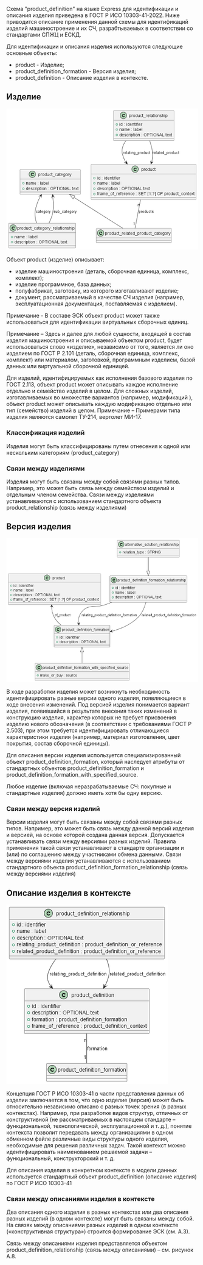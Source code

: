 
Схема "product_definition" на языке Express для идентификации и описания изделия приведена в ГОСТ Р ИСО 10303-41-2022. Ниже приводится описание применения данной схемы для идентификаций изделий машиностроение и их СЧ, разрабтываемых в соответствии со стандартами СПЖЦ и ЕСКД.

Для идентификации и описания изделия используются следующие основные объекты:
- product  - Изделие;
- product_definition_formation  - Версия изделия;
- product_definition  - Описание изделия в контексте.


## Изделие

![](source/product.png)

Объект product (изделие) описывает:
- изделие машиностроения (деталь, сборочная единица, комплекс, комплект);
- изделие программное, база данных;
- полуфабрикат, заготовку, из которого изготавливают изделие;
- документ, рассматриваемый в качестве СЧ изделия (например, эксплуатационная документация, поставляемая с изделием).

Примечание - В составе ЭСК объект product может также использоваться для идентификации виртуальных сборочных единиц.

Примечание – Здесь и далее для любой сущности, входящей в состав изделия машиностроения и описываемой  объектом product, будет использоваться слово «изделие», независимо от того, является ли оно изделием по ГОСТ Р 2.101 (деталь, сборочная единица, комплекс, комплект) или материалом, заготовкой, программным изделием, базой данных или виртуальной сборочной единицей.

Для изделий, идентифицируемых как исполнения базового изделия по ГОСТ 2.113, объект product может описывать каждое исполнение отдельно и семейство изделий в целом. 
Для сложных изделий, изготавливаемых во множестве вариантов (например, модификаций ), объект product может описывать каждую модификацию отдельно или тип (семейство) изделий в целом.
Примечание – Примерами типа изделия являются самолет ТУ-214, вертолет МИ-17.

### Классификация изделий
Изделия могут быть классифицированы путем отнесения к одной или нескольким категориям (product_category)

### Связи между изделиями
Изделия могут быть связаны между собой связями разных типов. Например, это может быть связь между семейством изделий и отдельным членом семейства. Связи между изделиями устанавливаются с использованием стандартного объекта product_relationship (связь между изделиями) 

## Версия изделия

![](source/product_version.png)

В ходе разработки изделия может возникнуть необходимость идентифицировать разные версии одного изделия, появляющиеся в ходе внесения изменений.
Под версией изделия понимается вариант изделия, появившийся в результате внесения таких изменений в конструкцию изделия, характер которых не требует присвоения изделию нового обозначения (в соответствии с требованиями ГОСТ Р 2.503), при этом требуется идентифицировать отличающиеся характеристики изделия (например, материал изготовления, цвет покрытия, состав сборочной единицы).

Для описания версии изделия используется специализированный объект product_definition_formation, который наследует атрибуты от стандартных объектов product_definition_formation и product_definition_formation_with_specified_source.

Любое изделие (включая неразрабатываемые СЧ: покупные и стандартные изделия) должно иметь хотя бы одну версию.

### Связи между версия изделий
Версии изделия могут быть связаны между собой связями разных типов. Например, это может быть связь между данной версий изделия и версией, на основе которой создана данная версия.
Допускается устанавливать связи между версиями разных изделий. Правила применения такой связи устанавливают в стандарте организации и (или) по соглашению между участниками обмена данными.
Связи между версиями изделия устанавливаются с использованием стандартного объекта product_definition_formation_relationship (связь между версиями изделия)

## Описание изделия в контексте

![](source/product_definition.png)

Концепция ГОСТ Р ИСО 10303-41 в части представления данных об изделии заключается в том, что одно изделие (версия) может быть относительно независимо описано с разных точек зрения (в разных контекстах).
Например, при разработке видов структур, отличных от конструктивной (не рассматриваемых в настоящем стандарте – функциональной, технологической, эксплуатационной и т. д.), понятие контекста позволит передавать между организациями в одном обменном файле различные виды структуры одного изделия, необходимые для решения различных задач. Такой контекст можно идентифицировать наименованием решаемой задачи – функциональный, конструкторский и т. д.

Для описания изделия в конкретном контексте в модели данных используется стандартный объект product_definition (описание изделия) по ГОСТ Р ИСО 10303-41

### Связи между описаниями изделия в контексте

Два описания одного изделия в разных контекстах или два описания разных изделий (в одном контексте) могут быть связаны между собой. На связях между описаниями разных изделий в одном контексте («конструктивная структура») строится формирование ЭСК (см. А.3).

Связь между описаниями изделия представляется объектом product_definition_relationship (связь между описаниями) – см. рисунок А.8.